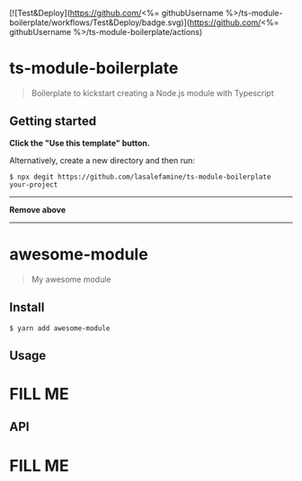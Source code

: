 [![Test&Deploy](https://github.com/<%= githubUsername %>/ts-module-boilerplate/workflows/Test&Deploy/badge.svg)](https://github.com/<%= githubUsername %>/ts-module-boilerplate/actions)

# ts-module-boilerplate

> Boilerplate to kickstart creating a Node.js module with Typescript


## Getting started

**Click the "Use this template" button.**

Alternatively, create a new directory and then run:

```
$ npx degit https://github.com/lasalefamine/ts-module-boilerplate your-project
```


---

**Remove above**

---


# awesome-module

> My awesome module


## Install

```
$ yarn add awesome-module
```


## Usage

# FILL ME


## API

# FILL ME
